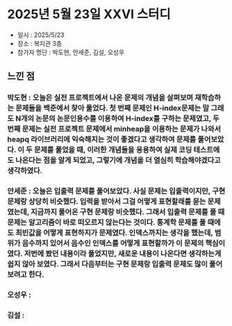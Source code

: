 # 2025년 5월 23일 XXVI 스터디

- 일시 : 2025/5/23
- 장소 : 복지관 3층
- 참가자 명단 : 박도현, 안세준, 김설, 오성우

## 느낀 점

### 박도현 : 오늘은 실전 프로젝트에서 나온 문제의 개념을 살펴보며 재학습하는 문제들을 백준에서 찾아 풀었다. 첫 번째 문제인 H-index문제는 말 그래도 N개의 논문의 논문인용수를 이용하여 H-index를 구하는 문제였고, 두 번째 문제는 실전 프로젝트 문제에서 minheap을 이용하는 문제가 나와서 heapq 라이브러리에 익숙해지는 것이 좋겠다고 생각하여 문제를 풀어보았다. 이 두 문제를 풀었을 때, 이러한 개념들을 응용하여 실제 코딩 테스트에도 나온다는 점을 알게 되었고, 그렇기에 개념을 더 열심히 학습해야겠다고 생각하였다.

### 안세준 : 오늘은 입출력 문제를 풀어보았다. 사실 문제는 입출력이지만, 구현문제랑 상당히 비슷했다. 입력을 받아서 그걸 어떻게 표현할래를 묻는 문제였는데, 지금까지 풀어온 구현 문제랑 비슷했다. 그래서 입출력 문제를 풀 때 문제는 알고리즘이 바로 떠오르지 않는다는 것이다. 통계학 문제를 풀 때에도 최빈값을 어떻게 표현하지가 문제였다. 인덱스까지는 생각을 했는데, 범위가 음수까지 있어서 음수인 인덱스를 어떻게 표현할까가 이 문제의 핵심이였다. 저번에 봤던 내용이라 풀었지만, 새로운 내용이 나온다면 생각하는게 쉽지 않아 보였다. 그래서 다음부터는 구현 문제랑 입출력 문제도 많이 풀어보려고 한다. 

### 오성우 : 

### 김설 : 
